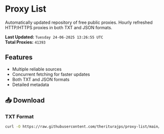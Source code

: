 # Proxy List

Automatically updated repository of free public proxies. Hourly refreshed HTTP/HTTPS proxies in both TXT and JSON formats.

**Last Updated:** `Tuesday 24-06-2025 13:26:55 UTC`  
**Total Proxies:** `41393`

## Features
- Multiple reliable sources
- Concurrent fetching for faster updates
- Both TXT and JSON formats
- Detailed metadata

## 📥 Download

### TXT Format
```bash
curl -O https://raw.githubusercontent.com/theriturajps/proxy-list/main/proxies.txt